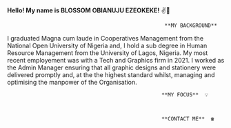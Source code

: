 **Hello! My name is BLOSSOM OBIANUJU EZEOKEKE!** ✌😬



                                                       **MY BACKGROUND**


I graduated Magna cum laude in Cooperatives Management from the National Open University of Nigeria and, I hold a sub degree in Human Resource Management from the University of Lagos, Nigeria. My most recent employement was with a Tech and Graphics firm in 2021. I worked as the Admin Manager ensuring that all graphic designs and stationery were delivered promptly and, at the the highest standard whilst, managing and optimising the manpower of the Organisation.



                                                      **MY FOCUS**  💡



                                                      **CONTACT ME**  ☎



